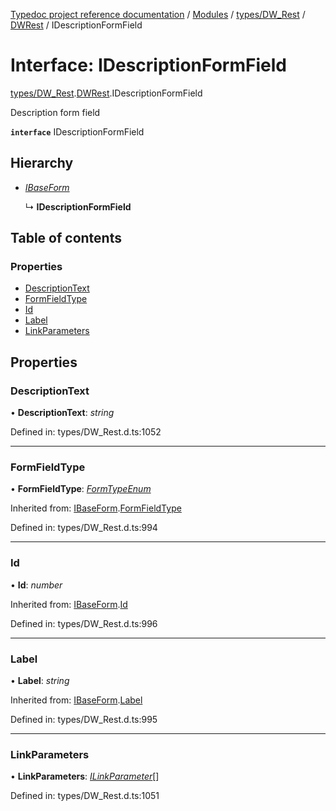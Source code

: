 [Typedoc project reference documentation](../README.md) / [Modules](../modules.md) / [types/DW_Rest](../modules/types_dw_rest.md) / [DWRest](../modules/types_dw_rest.dwrest.md) / IDescriptionFormField

# Interface: IDescriptionFormField

[types/DW_Rest](../modules/types_dw_rest.md).[DWRest](../modules/types_dw_rest.dwrest.md).IDescriptionFormField

Description form field

**`interface`** IDescriptionFormField

## Hierarchy

* [*IBaseForm*](types_dw_rest.dwrest.ibaseform.md)

  ↳ **IDescriptionFormField**

## Table of contents

### Properties

- [DescriptionText](types_dw_rest.dwrest.idescriptionformfield.md#descriptiontext)
- [FormFieldType](types_dw_rest.dwrest.idescriptionformfield.md#formfieldtype)
- [Id](types_dw_rest.dwrest.idescriptionformfield.md#id)
- [Label](types_dw_rest.dwrest.idescriptionformfield.md#label)
- [LinkParameters](types_dw_rest.dwrest.idescriptionformfield.md#linkparameters)

## Properties

### DescriptionText

• **DescriptionText**: *string*

Defined in: types/DW_Rest.d.ts:1052

___

### FormFieldType

• **FormFieldType**: [*FormTypeEnum*](../enums/types_dw_rest.dwrest.formtypeenum.md)

Inherited from: [IBaseForm](types_dw_rest.dwrest.ibaseform.md).[FormFieldType](types_dw_rest.dwrest.ibaseform.md#formfieldtype)

Defined in: types/DW_Rest.d.ts:994

___

### Id

• **Id**: *number*

Inherited from: [IBaseForm](types_dw_rest.dwrest.ibaseform.md).[Id](types_dw_rest.dwrest.ibaseform.md#id)

Defined in: types/DW_Rest.d.ts:996

___

### Label

• **Label**: *string*

Inherited from: [IBaseForm](types_dw_rest.dwrest.ibaseform.md).[Label](types_dw_rest.dwrest.ibaseform.md#label)

Defined in: types/DW_Rest.d.ts:995

___

### LinkParameters

• **LinkParameters**: [*ILinkParameter*](types_dw_rest.dwrest.ilinkparameter.md)[]

Defined in: types/DW_Rest.d.ts:1051
